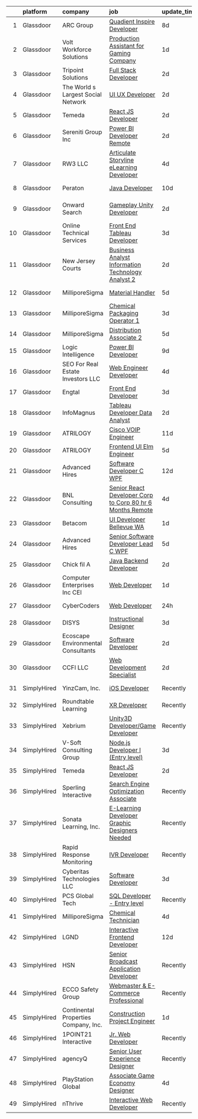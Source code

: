 

|    | platform    | company                              | job                                                                                                                                                                                                                                                                                                                                                                                                                                                                                                                                                                                                                                                                                                                                                                                                                                                                                                                                                                                                                                                                                                                                                                                                                                                                                                                                                                                                                                                                                | update_time   | location             |
|---:|:------------|:-------------------------------------|:-----------------------------------------------------------------------------------------------------------------------------------------------------------------------------------------------------------------------------------------------------------------------------------------------------------------------------------------------------------------------------------------------------------------------------------------------------------------------------------------------------------------------------------------------------------------------------------------------------------------------------------------------------------------------------------------------------------------------------------------------------------------------------------------------------------------------------------------------------------------------------------------------------------------------------------------------------------------------------------------------------------------------------------------------------------------------------------------------------------------------------------------------------------------------------------------------------------------------------------------------------------------------------------------------------------------------------------------------------------------------------------------------------------------------------------------------------------------------------------|:--------------|:---------------------|
|  1 | Glassdoor   | ARC Group                            | [Quadient Inspire Developer](https://www.glassdoor.com/partner/jobListing.htm?pos=101&ao=1110586&s=58&guid=000001819ec1f5e787ff713679bdbdcb&src=GD_JOB_AD&t=SR&vt=w&ea=1&cs=1_4837a1df&cb=1656225920916&jobListingId=1007947529384&cpc=A1F772DE77098288&jrtk=3-0-1g6fc3tggkhpm801-1g6fc3tgvjrru800-35269529fc353b85--6NYlbfkN0ChN_HedlClXgi0c_CyQxAioMZ1SKUPf8AHUX7f-tubXryS7asY38VjNOfPlhp7oMRtSm03hQ9ODfPvkeuev6mmg_Aj_vuI8BZvjXf1-YOivuKpxoAOUaZkEIGQmgqmAXQYykk17hwFGCRTuQjfHq9VdT7rBc6QsiKIkWQLgMh7_DwgmDh3nl84vvE0yLFgXBPeTRjJNVgsrS9KG7gaIoqDtn8vfC1my_9_N8lY7y_uYu6svgTU4aCe9nf5imyO5Phqe7oEnfGP617dW4mU8DbulnVV-zxOpdIqHQcRl2iwUN4RoJ7DVddZi8GjdUjQ1MLpRx3C5vkYMAkH3tgyWgJfX6s42Eh0wdzdji3lwc149NDPi6NGeLZ90YZdve2jA-Di8rUOvubroYxEqNtoIWBbf55QVtl03LatPVG-CJNEW8GXunaKiT_154YVR-i8MbdS8DiDKyz_2as3-B7FIRCYD7jSq38swAuvgy7cZc6ziWPsWWhR_5d-3UN4cVcLX_eIwwW7U3_GOw%3D%3D)                                                                                                                                                                                                                                                                                                                                                                                                                                                                                                                                                                                                  | 8d            | Remote               |
|  2 | Glassdoor   | Volt Workforce Solutions             | [Production Assistant for Gaming Company](https://www.glassdoor.com/partner/jobListing.htm?pos=123&ao=1110586&s=58&guid=000001819ec1f5e787ff713679bdbdcb&src=GD_JOB_AD&t=SR&vt=w&ea=1&cs=1_b4a1b888&cb=1656225920920&jobListingId=1007961437104&cpc=334ABAF5D42DC775&jrtk=3-0-1g6fc3tggkhpm801-1g6fc3tgvjrru800-9c49331a3e8a2b27--6NYlbfkN0Dw5YS5k2p9urruc14icYN1MKKvJIN3Kd2XbyQRMSdz9Vq1-T5-D1XBIMjkmYTwSmHqEQiu710zITXH4ShF0lQm4k6UoSx199y02JAALej7DM3MmiVanfz_UYfv1lRZJV3-ZOUINOvADh0jp0RWLRbO5fw-meLSBBRVjW6PzslV41PY8t4WN2AmuGYiGSyFRZRmEJy8oQKz13IsLw3bVLx4yW0GaQcHxjCY6YMMFt4ZXr9aXcSvIKbYv5MuETV0p6jHt3MLqj5JrSa4sAnHriJgqB1PeWBaRk8rgEsfVXb_0tFmAtnnpz0EgNx5Le8ykar8vcCeMDOCPBHGV0AlblyPeI6yRPXJ7VrUEVgJc5YXAO-ZoYiVpbSPAGQC5Av-mdRHQ1zSQl4zaxiNCPeAXRTFRhrKo4NlnAqCXYiuQQn8cHjAabf847Gklk9UJfQX-JfMk13UGWKdmA7VTCTZWJYkpBt5TWT56oxBMMItTM_JpaeDFy79bbpPmWyvfFmr0rVZd9Tvi1atwGrvRcF6FbvgiXomhyy52nOdf9COX_S5B5g431VYRab3b0Hi7agPv1c%3D)                                                                                                                                                                                                                                                                                                                                                                                                                                                                                                                                   | 1d            | Santa Monica, CA     |
|  3 | Glassdoor   | Tripoint Solutions                   | [Full Stack Developer](https://www.glassdoor.com/partner/jobListing.htm?pos=114&ao=1110586&s=58&guid=000001819ec1f5e787ff713679bdbdcb&src=GD_JOB_AD&t=SR&vt=w&ea=1&cs=1_c81bdf59&cb=1656225920918&jobListingId=1007959943235&cpc=155EB9D5185558AF&jrtk=3-0-1g6fc3tggkhpm801-1g6fc3tgvjrru800-bdb862936ed0f2f9--6NYlbfkN0A5ruOaBgM4JFPmi95QvnuPZDRD-cuMqiXSk5iFgiXMM5KlnLmWo71mmeaOoOgOIU4uIONfZ2bwFLp0P0llzhtpJg_DXnMb8ZoIUz0vdAkkfxfNLQCvvAIYsByPmx5xLVJPmE6IJu1FiSK7xOM_L5CEzeRVizQ5By9Ou-9DU4ApSBwROSjUEZklGV51vWSTJ_77mHg4znR8AZVJZgdTK6KrVfu7t8ovfbEnDChbKSHZP5HNYpNeEL-GWFu7CRwjmNCyxlzmQJQwgfELtW4d7srV5M9jwsU0TqxuCUS0GpBuRWTDHYPPFlkBDkbdvkSDrUrxRkiMB6niALLksLwcQDVodbwc-gt95mF5M3w9uWSpeld8zIIhABZQhYkfUYKlSXwbqcjS5zqMQ6-xphIGu_ZUgKTrb7lTH-LzsSuu-02xNE3VCTVSoz_XBRzkcY0OvtgbRuEkH8rvXz_VbTHn3wp9Z3C1p8vlhUP3n7xxRgCwD_tWliwUdWCC-79ynh_QJLALF5uUq1_SDA%3D%3D)                                                                                                                                                                                                                                                                                                                                                                                                                                                                                                                                                                                                        | 2d            | Rockville, MD        |
|  4 | Glassdoor   | The World s Largest Social Network   | [UI UX Developer](https://www.glassdoor.com/partner/jobListing.htm?pos=128&ao=1110586&s=58&guid=000001819ec1f5e787ff713679bdbdcb&src=GD_JOB_AD&t=SR&vt=w&cs=1_ec481cb0&cb=1656225920920&jobListingId=1007960787071&cpc=FA84DF7EA1EC2398&jrtk=3-0-1g6fc3tggkhpm801-1g6fc3tgvjrru800-5e6791735e55bea7--6NYlbfkN0DSgjPPcnEdvoK3uuxfISLALE6pB1FR7YSHOr_tSg5_QGIhoz_2VqUepdcKLBLI_zSv1E6KEaDrCrmGpuchWb05KZ5bQ3JdIQpOtOJgawt7uok76pdUcYfV6Wng9UVdg__jAb0TZABmZT3KbiGJFG81ubQeG9RZz_Xd25zwzEv-mfKZyvShqTvtePBniCU4PH_2XCZourfK1Ewwslc-nNRhEOZGMZd19pQxqLnzNZ1Cl7kgwn3jySKWiFWxQHURFTNuXUVhUFeMVAxEfHS5c18o4WXKWFIORioi9bxQvqDE8nqNccf3iYARCiSZncv_CFA0DUUBqji5DfYFR9kNWXaEp7ADjT5LKuK8NV3DyAIl_hMHeAnGkr8pByMuVSyDt4J0P4S6gZdbcVrZh5rl1boikg4BrOXAlEQHrXJ8NVOcc4JNx6qsVy-QxZvWd6-y42u61KrMlttKDsH7pZt80AmfkNfMMr7B0JwfqLJEasevvDrrLjIIbkrhZfj2My6gP1Q8em_t9G1cLHkjdaAcQPOpbxjV34pOg9yAXLN_lGk8K6y-k5V6AxC2qAKSqwOR3ccG1FFR5Imtqw%3D%3D)                                                                                                                                                                                                                                                                                                                                                                                                                                                                                                                                                  | 2d            | San Francisco, CA    |
|  5 | Glassdoor   | Temeda                               | [React JS Developer](https://www.glassdoor.com/partner/jobListing.htm?pos=102&ao=1110586&s=58&guid=000001819ec1f5e787ff713679bdbdcb&src=GD_JOB_AD&t=SR&vt=w&ea=1&cs=1_a792c23b&cb=1656225920916&jobListingId=1007959732625&cpc=1CBFC3E34E2A31FF&jrtk=3-0-1g6fc3tggkhpm801-1g6fc3tgvjrru800-daab9cf358e9a641--6NYlbfkN0Cdyrb_-SYpjIsC7ShR4LTJruqxAexHI1Km_0W0EzpI0flnEmGiV58GZ9xpe0b4n9KvnEwlxLNWrBw5USPH7_yK7Hr0sOLwuBdBAtci8AhMmMFoxKXs5iBNk0ouHvMGgggKeSloHVxXP2HTUaJrgjzIf6iQaufQAIIribjXMNbv4f6do14-85BNRRzFkWm0yeLWKQZca0Pz_W_beBvoGRJVewCp8Rugop7WxNAyYltBysTnBrdRNMhFSKbv496D2towthxKtFiYECF2p63Vck4DuRAwU_knYPOhYXjyPQBsR_YExexkuhbFWD7zYVOohlb_GoWoT11NffD8efQE722N_9pTosFP-6Ug9Q07eTXibYLU-mo0M6goYq4l6sySWzbqPRdeBLnJH3nhMLCBw4Lk6Ndvu0XCn9_lPGsg3Ep5ahpr-lDHT3Vy4ItgcR6I9NXSieeq05rtMfAJjDKeVfPZIW5oJu1UBRW9ixBoQlqd6OFfCu63yz2my6fCwFfmVAA%3D)                                                                                                                                                                                                                                                                                                                                                                                                                                                                                                                                                                                                                        | 2d            | Remote               |
|  6 | Glassdoor   | Sereniti Group  Inc                  | [Power BI Developer   Remote](https://www.glassdoor.com/partner/jobListing.htm?pos=120&ao=1110586&s=58&guid=000001819ec1f5e787ff713679bdbdcb&src=GD_JOB_AD&t=SR&vt=w&ea=1&cs=1_cb0a2072&cb=1656225920919&jobListingId=1007959211842&cpc=A65DF3A704A48F9B&jrtk=3-0-1g6fc3tggkhpm801-1g6fc3tgvjrru800-018b4c3a6fdc9f6a--6NYlbfkN0AsgyNYn6GlE6hwSs-1Th1Rqyat53Mgf_M-SsNqHfZOC49Z473BWrGt9eNBvflvIdAaCj6ZsuxObqZq8hYNmYAOc5RynV2ILFx-bkeU3dSFRBncTiDs31RKnhk2EKoB9XMOCH2Bl1uoj0mdPzrqdME0MYetBOxlX7KUN1eYkbjESouuQu2r6JhAJa-nmF8Z7WGr717KqadaveuTuq5Ve0qlqBsmS2j_68YhbF04vCctLh3eTNDNx-BjZxfemxFGeOXu2qwoY7fu_ZLJmVzQYm8I4-pdCuYn-esz4n8BirFd6pZ-L_YZV7ug_duwDAof8dlew0tpJCWGq_JFEqvGbKUMaK0_MRCez7AjBjJuK56rSEe-K8733jbGP--MbfEk1QXkg1dZP0bbnRY6HR2sVCn3GeuqwnO203GBfIRfaO44v9D95MOK3PESsmYnrzrbxlX16TFQn5gPsHshxhNmkB9-9y7SxgJfCGh5J3RtGmLJuGHoWM2AGKq26ldTAnPNLzMAYcuK0gmlQQ%3D%3D)                                                                                                                                                                                                                                                                                                                                                                                                                                                                                                                                                                                                 | 2d            | Remote               |
|  7 | Glassdoor   | RW3 LLC                              | [Articulate Storyline eLearning Developer](https://www.glassdoor.com/partner/jobListing.htm?pos=103&ao=1110586&s=58&guid=000001819ec1f5e787ff713679bdbdcb&src=GD_JOB_AD&t=SR&vt=w&ea=1&cs=1_3fe7faff&cb=1656225920916&jobListingId=1007954291521&cpc=47CFDC01B3F81FAC&jrtk=3-0-1g6fc3tggkhpm801-1g6fc3tgvjrru800-84a2c50a400d11b3--6NYlbfkN0AR_U2yQdlFrikWM0tt_WT6JNkY2txlKWUVJNCIPuHpeAONwh9gF7MwMITKb621Kgd8YSyPsUNrKP-r23UJ_C5s3ihJwX-WZ6XaQElLU8-peWOtLTOhPBV8B7l6PMI_MGM0HLGGKP25p8ttpP-x454b9AAUP5tx1IoG4XQT9xsDZZ7iCBdCARDbtoBRtK-LDA8Rl1tLSLS-eQXko3lH494ZAARcodLaNsgnm2Vw-k3pktZPgyPC8-Ene_4524PT88Dvwt2r9Rw8ymD5gjaMaYwKXZLAe47GuNbS75W2y4iTwqu-2lQyFl8DAaAjlV6SbewrvtJlXLr9iJ9hzaVUIWC1yJwUIqoDf0bny7xqlgzxBmp7jEOQkE0SouQUPD9b5XCxpL6-9KTvn9ZgPBs-cAaeQOASfCskFvkYrj3CmvYHh3zwKpdHFxv-DbptC_VHTISMYukZVpe5HpFHDDbi9qZriBm2EbDYwiglSzNJ9lqdIx4TYeXz0e2xhEe5POI-tLTKnrsDoAxVhQ%3D%3D)                                                                                                                                                                                                                                                                                                                                                                                                                                                                                                                                                                                    | 4d            | Remote               |
|  8 | Glassdoor   | Peraton                              | [Java Developer](https://www.glassdoor.com/partner/jobListing.htm?pos=112&ao=1110586&s=58&guid=000001819ec1f5e787ff713679bdbdcb&src=GD_JOB_AD&t=SR&vt=w&cs=1_c429c7cb&cb=1656225920917&jobListingId=1007942946173&cpc=D69957E0862862E0&jrtk=3-0-1g6fc3tggkhpm801-1g6fc3tgvjrru800-c10502b1a3beb32d--6NYlbfkN0Cx7R8OmodZU4Ze4hnUhR0Myw3_voyDLMHXumN7ynSuTrXceT3foN28fsokTCLC-ttKi6uBDRxcyypm77x9_e-wX9fVzC2uEzbYFw3inKRZgPyKTN97va3jGiZoDIwxhEvc7jMbexd1HZ3zDcSdBAX-ET53uty5voLD4uAnCNwYU5Re8kfX2v3iDBb3HelMt5gyyaEOw2-YXf6CiKM0DzrEdGpfGznARGYCVMUD0Ou0ZQVxDb6JYvsEXY8w6KonWfhFWJ3QpwnEWC7rQ9BSyRH_l8CD4leweWaj6-I7pP-7VMucg_yNuoehXHMYWx1Uk-vtkIXrOJymUCusdg7zyqayR5mOTyDJ8GGBBM-unOYCiQc5ZaMStq01nHnTGjGUHph2apKIkWzUTWslncm3N2TFmOYd_eqHOt5Mu7QX_Vtd_Yk2njR7GU3lKRGsy1HjGtn_FuvWz8URQO-BP2Z8IrqzljI-35spgwaDIz893OddMyU4VrhXtm1h9f2_DyxElznM7vfZsT2pLM2nO_uQHCVKe_10xUYcUmbruXcWll2fz8MU_gF4BitSZFXWloupHguJxJrvJqoUkDzjkNIdB3wLK1gCTZI7G3KZpvAKkgYLA6-TMtvEw_udMaFc737iiT4Hglmqk5rqFl6CWW2RXQpO7TrXOj9AEx9sVPP5rmkkb5u1uQN5Q9eYnY3FdZyRzf5ANKtpE2Sfzf8NQOLhxcxLklFjMe8yaS6M2Ql9obd5pteVFmGBFq5DM7nUiBk9RYhVBeRPXkELL2Ih7m4Uz0zkYtKWR-T0GQbEvCzDjoMigMHRtkU5YRB2S8TmdpE--SyoQ5PlVUI40GI21irYvBUQqrkfWBK56PZ6wEuk5QAvtuxZFm3o2gsAeFJU7VqyuAHGITdpulHKeIHzwuyFUvgXdDHC5tvpTjkdpn_CKkr3rn9aV1wZSUqwgT-VddwQXy4oCd3Sqj8wx3YoNVlRBppknlQRQzgb-p4t-6aMeswXsZLyaWK6aX0r_-EjcEIUOF37PEMln1J3nGtLfjzxEBe0NrtSFnzy497g4eOtCk2XELR5grlHq0bviTeJ6b6zJLJOF0ZuP081ByIW2yJsQajIE2wKERdOWw4%3D) | 10d           | Baltimore, MD        |
|  9 | Glassdoor   | Onward Search                        | [Gameplay Unity Developer](https://www.glassdoor.com/partner/jobListing.htm?pos=127&ao=1110586&s=58&guid=000001819ec1f5e787ff713679bdbdcb&src=GD_JOB_AD&t=SR&vt=w&ea=1&cs=1_d998c801&cb=1656225920920&jobListingId=1007959214763&cpc=0C139D4CAD5A6DB2&jrtk=3-0-1g6fc3tggkhpm801-1g6fc3tgvjrru800-cd9771dba90f38ea--6NYlbfkN0B7YoEZZ2QAGDyEGGmBPAUWSHc1Mt3sMCn9FehKcWA3w1Jyd5V8lWMcCNcrTVJ9hnXbPmuzjdPd9gPCwyGQjyVsIf2HbaVqoCsMbr6JxHpIuUYufHrVLDpc3BE3Nya1gvVwpCg_bCIfD6n9q24Ee_gOgBNoBCBCbS4CxrCgJ3fPqmuclIctb7h_akF2bOP6pYUEliR2UYws-V1lveUA3FDLungyG2TtrJl6SPGiOBt4U_TbzJG53M9Lluylk4iWo6ut6rJ_GF7H6SI2mcon4cEqSiDuQ1qUfUOFHm6FztpgKIqXd38RX8TZkDB8EOjkwffir_wIXtbQGbRHWd0o8VsIW0rsh_63NgLjvTyIgCKMzEahXhp9W6tQ4G9ixW6CVOcgH-HU4rHyJ-r1ETgcDJBt0bvifRIMOVTu0Dwbekaky342Gaytq7TzoIrH9Mqt60lCRDlM6d6cqdI4lwrPC03p7F0xCc4NWcSsDFGXSwjsRJs9PGsaMGZgyAgUvAfqTHbzHLHnzy3refJKMHJV358yJkO3oSev5pzCiyEhzghxKU_F6Des1TX-dqQIxmtBUT--1SL9IamK7u_dGvoS4DXknoSl7Rn_DHBXibQSMzIaqVI6VjkJCL0zjGrvAlyGm_vebHYoRjqX1wpOLITPrd9fNUFsPuIdqkLcFPdLzpy7XJCC8LIX-R_OpGHvJwatPcx5xalD3KfcIR_5maXfnmIs1N0D9rH5OLJYu3KRvWT2nzK3ipzUStRjBM1p5sWtP0sB9tcvqBJF36BlX2fBGhBRysP5RxpUOUq7oqMXb6X6KyYFbdovzDSYCQP-65S-1jol85yiG7MYgTNolRylYEQre75Kf5oLNtAvR5d6LA9lQOMbIEMOe3LFNiXa6WbzUxnPMOK3i_FGgUEHxBm4UOmFATzi7GqHXipJ-4FH0ppqN0r4YO4nd-0WCov_CJ-_P9uPaNzR-t6KZTEKYxNpvuLAhv-Hz9DX_EZy-UWX_xcHqjaTAIBviBnsC6lVoYvG-K50H_07cvS4zQ%3D%3D)                                                                    | 2d            | San Francisco, CA    |
| 10 | Glassdoor   | Online Technical Services            | [Front End Tableau Developer](https://www.glassdoor.com/partner/jobListing.htm?pos=130&ao=1110586&s=58&guid=000001819ec1f5e787ff713679bdbdcb&src=GD_JOB_AD&t=SR&vt=w&ea=1&cs=1_e16efff9&cb=1656225920920&jobListingId=1007957453305&cpc=6FC5BA77C9A4CD78&jrtk=3-0-1g6fc3tggkhpm801-1g6fc3tgvjrru800-1bafb488763ba78f--6NYlbfkN0CO3lo8tTSczNz5vS4BPhUQq5cXCmywFqjKhWVhQ5Cs0rpojEv2EMPlMF6RJyTPSWwlIzTCFRQ5b22Tj0U5RdYUupRFgmZvG26PIq42d-GCnE4pdddfPagnS4fXdqviGMNNQcHJ0-fS8g1wCVLULirs3_QZ5DhkVSiY6GRyxGg0GnNILLNRNtReWOa-FJkNmjS953j4fzmTeOn4PMDBnVMS5963ouKTRmNbq4z6bfnxeBQVZZKo3F998BP9DsbQLkCg3ObyVjWoBHAzsN5XqgmTp7gSn67EMIpDqPq8ShAeR_d0mNpwCz7yBnaDk3dO9qZDA-6-BQUffqXrlIST9RclumhkOU_Rx43YL_Zx__B4N4TODkXW25y5dK20T0tuN0613J_XadcGJCc5ZRCdDwJPeKhN5p0n8qKOHjAhe9-7qydME41LLhqgrXE9QV4bq2ANXUxx2S4w50PhgDp2W0rdCvN5CcXXdavth6wcrfIRiUPsL01oriJIzum7z0Gb4_62FHDGx1_n7g%3D%3D)                                                                                                                                                                                                                                                                                                                                                                                                                                                                                                                                                                                                 | 3d            | Union City, CA       |
| 11 | Glassdoor   | New Jersey Courts                    | [Business Analyst  Information Technology Analyst 2 ](https://www.glassdoor.com/partner/jobListing.htm?pos=108&ao=1110586&s=58&guid=000001819ec1f5e787ff713679bdbdcb&src=GD_JOB_AD&t=SR&vt=w&cs=1_42a12d89&cb=1656225920916&jobListingId=1007959793518&cpc=F793441F64F6F721&jrtk=3-0-1g6fc3tggkhpm801-1g6fc3tgvjrru800-690bef171847a0eb--6NYlbfkN0D8ldjI0ZNAlu-x4GIh1NiWk3ifGNVbirNsZj91rYBIubXcfF8W3EutS9npnsfA8qD1xJMnYXSSGjS1NdxjGMR4mIekIn4r_3pDyNsmTt43oacG5bDNrfX4ZQrFw5rS8436tG3L1fbRnr6gJC1ffNnmaMkJaD3lmoKR8iTjC9qJsP6EnBSAb5Lr17-BQgq5Pu40-95A6Ot1-oPWjyBzINj2BUvKPeJcv5KkZJwCUoWc9sqSKEtEiWsOItBTrdmIlQThrEXavA8Ne5PdLSQ_1HF0d2-6JslXfgQ1YS9-Mkq4PSbc8-k8fifcD49Ry2uvesmvam00m1_lxMtfy9v3CaPPxzIjAZXShAReMCAjeg2EE9NeiEQmevJX9Rrbx3qMyKCc9cDgQ6L3BDx324hEzFkhsRW_vqlxpIdFoNNGcjIjtXm0qzUx44qzAAG5nHYyR2nNrEdAPgw-TMCGt2zHcNv01BpMv1caWfo0LBs5DqRJTY6fneblMVWtOSee61iebSgmnkwbULJTYwy3WzQQ_n5RJmPezWTUaBIoMYa6nD9ydkE2MLsYhF4dgCRyEdItBPY6YADi4ZKlRei1MZPfS5EjWfadv03mFjI7JzddXOuMnwdq599vIFhb4_jS06K2GkDGR3fN_9BC1A%3D%3D)                                                                                                                                                                                                                                                                                                                                                                                                                                              | 2d            | Trenton, NJ          |
| 12 | Glassdoor   | MilliporeSigma                       | [Material Handler](https://www.glassdoor.com/partner/jobListing.htm?pos=107&ao=1110586&s=58&guid=000001819ec1f5e787ff713679bdbdcb&src=GD_JOB_AD&t=SR&vt=w&ea=1&cs=1_4afc5f8b&cb=1656225920916&jobListingId=1007951431833&cpc=AC285F3A3ECA6BB0&jrtk=3-0-1g6fc3tggkhpm801-1g6fc3tgvjrru800-0b647dda63d3da36--6NYlbfkN0Dp6RsySR5BdQGYHsy9mvovLnm9V2JDiGVnh77ti4VDqC2g20Z092VMcACywUrl9wNRs3J3M4nRkV7PwpJYNMSoB0ubqVYpMctSgnheZ3cwJo9kh-I9LPQpq-JVpAWotk_vwt_mnA6or7vrppfmxRAbI_TM3gixycNC3GibTz1h7q6LShcL02Oa0rYMpOu4gM7e9ui5c5D8iR6sz3-gA6QGyt-YKU8xKCWkVa93R4Y8zSGJ0kPaO1cZ0b_xDFnQesgKSdg2gO7ZJgwbzaJSJernJt4MdSzE6P9Ix46c6_Mo1XFg3d6Bqs2Iey62fGJ-EilMbwNH430tgEqnzZpbGkD1JZCsEwz2bpEK_csi3DimXvio_ADzNkuPAzMMX4rdzFapFCTbPIk65ad7wMmU1HSRGb8PGldZHgf62JMI60WqynJZcKg7BIibjG3PV0YV7DFz8ARnq-Q-7183aNl1NKh3-GhHbuLohm9hGhK5e-ShkhIzJCGphjFLet65gZ0zf5Y%3D)                                                                                                                                                                                                                                                                                                                                                                                                                                                                                                                                                                                                                          | 5d            | Milwaukee, WI        |
| 13 | Glassdoor   | MilliporeSigma                       | [Chemical Packaging Operator 1](https://www.glassdoor.com/partner/jobListing.htm?pos=118&ao=1110586&s=58&guid=000001819ec1f5e787ff713679bdbdcb&src=GD_JOB_AD&t=SR&vt=w&ea=1&cs=1_f6440f64&cb=1656225920919&jobListingId=1007957178938&cpc=3BA4CE39D5B5DEF5&jrtk=3-0-1g6fc3tggkhpm801-1g6fc3tgvjrru800-670a171bee3d72c9--6NYlbfkN0Dp6RsySR5BdQGYHsy9mvovLnm9V2JDiGVnh77ti4VDqIADyFFbSW1HSJ7EjGZ-4IkARxw-LR7rF2jrPRDiH03KN5qCM85Hz-4YyNAlohE6krquAYc4oIEI3WGZcfs0H2nDhg2ILmCn-rYqmLtJP1TP2tLL0BMEw7wklfWdhaSV49IXbJ4FqjkRs68Zl1c3dycy8mQkfaPHd6czNZU09cWWiLwnXfI3F1xVEP0abf0tPAdFCY6Tyzg0td83ancmefDz_L-3RDY_6lnNa_GhVVbp99wZnDnYsAnbCiOJ3KBrd47kBdxKLd1r0ilrG8hbsnQ5Q2pmeVwyoNY7vTQq1yNeroB6gVezhd0-tnUMAiuy_qW7IYgxsLs2q-L6n8eW-Bk-LrfOfGW2eNnehnlDdAkRcaiykKIzfnsa4YVmjOBJVxb9nBHf_Q-Rr6HbX8kRbODrIbxBgNLWpntqQmU49eLELrniujMYg0kd64KpaagAO6F5CabBblWc5y94xj2jpu2P3W1YrLzt4bhCqx6X65Qc)                                                                                                                                                                                                                                                                                                                                                                                                                                                                                                                                                                                           | 3d            | Milwaukee, WI        |
| 14 | Glassdoor   | MilliporeSigma                       | [Distribution Associate 2](https://www.glassdoor.com/partner/jobListing.htm?pos=117&ao=1110586&s=58&guid=000001819ec1f5e787ff713679bdbdcb&src=GD_JOB_AD&t=SR&vt=w&ea=1&cs=1_98403237&cb=1656225920919&jobListingId=1007951431286&cpc=AC285F3A3ECA6BB0&jrtk=3-0-1g6fc3tggkhpm801-1g6fc3tgvjrru800-44bf0fa424c91a6f--6NYlbfkN0Dp6RsySR5BdQGYHsy9mvovLnm9V2JDiGVnh77ti4VDqC2g20Z092VM3dUcIL0VKLeXC5JhjqS0OZ6xukUIHN2YDf2IDRhPTSmbNd2ds3Xfw2JiufnL8fkcaEbdaSjYq8E4yUtwWqR4Su_nX6eZfbcvp8_HOH9SG4DtzdXZRo-LMGL7aAn-FTm5gNZnktLjx_AsLYQcN4otLIH0ZFP6JX34eU6qV3MjqS8iKdyohqRAIuwPONKPZhOChDwI_VMMkXnbV9nU9yqdOk_r9_97EVaKJlYY3NB4nPkvJpy_nhido0-O5fQuWEPZ-57MDxKZ1nKo55V7m7Vbnao_NoYxA9mSE9aMlQwXQ6HAb5h-cqbi0Er2g-sQXjhzEnsptAxY2KvpDd-MXZOIynSnk55hXL99XRq-PwANd_HdnGAqybmb9iWO53wWYH2XUktXfZHuvHy0n5xtuS7QTU2fhQNGwq9L6XLEcaApbPXpJn-OkYUg4_qsR24rhhHdggpwa04l0gLBHflnGN9LHA%3D%3D)                                                                                                                                                                                                                                                                                                                                                                                                                                                                                                                                                                                                    | 5d            | Milwaukee, WI        |
| 15 | Glassdoor   | Logic Intelligence                   | [Power BI Developer](https://www.glassdoor.com/partner/jobListing.htm?pos=110&ao=1110586&s=58&guid=000001819ec1f5e787ff713679bdbdcb&src=GD_JOB_AD&t=SR&vt=w&ea=1&cs=1_2401a382&cb=1656225920917&jobListingId=1007945349134&cpc=C63BD00756FD6F58&jrtk=3-0-1g6fc3tggkhpm801-1g6fc3tgvjrru800-2031802c5b8fa2f5--6NYlbfkN0BBGG9LMNqL16EzDx9S3nKk4b6IwprgSJginr0DZD_oW7ho21L0tWfaQ-dyCP-RRgOeomemNUb0wmaayzi0xLeN_D4HubY5kswE3NagZbH5JI_Yx19E91oocRVESProjtDxVI-BrYPojclDz5gKiZah7ggblbMA4j9CeyogB35cx0KQqgW5yhd94P_R4dXbjl5D0w-13d2cW2TeJ5D7P5YLFLz5oKqkKbBfPRTRS-bMP091ilq1ZGI3xfEGXyLnxxXnCrRz3VG-sbgSb82XRseQ8I37WBZYeqsibYPf9ZBM4a2OPwBcR84kaGK9uoe0bafw-If0MlW6pVL8ss2UsFCEzWRFPDzqZ3SyULO-neIiNK6ansQFJABGAZxnjuXlUuTS-BBTSALeSk7uCHrfveyazNgxfIp_Mjtx7Vk4mAOJnUMee6JeMNnyCVyfrQrQg8gOl-09mhddui7zzrgyWbrC_S_I9TKktEfyNkSILfkohWrLoh9T4QFq)                                                                                                                                                                                                                                                                                                                                                                                                                                                                                                                                                                                                                                      | 9d            | Hillsboro, OR        |
| 16 | Glassdoor   | SEO For Real Estate Investors LLC    | [Web Engineer Developer](https://www.glassdoor.com/partner/jobListing.htm?pos=111&ao=1110586&s=58&guid=000001819ec1f5e787ff713679bdbdcb&src=GD_JOB_AD&t=SR&vt=w&ea=1&cs=1_1e9b3938&cb=1656225920918&jobListingId=1007954277644&cpc=FA84DF7EA1EC2398&jrtk=3-0-1g6fc3tggkhpm801-1g6fc3tgvjrru800-bd2de49b0affd3e6--6NYlbfkN0DJfnl776HxIft2MNDC1rkXQ3Z9Iau6Lmi_e5Adjz34l-U_GG9K-pzeo5vzy-H4UdLvZO03n6YEIYM_j4_PppWEz64mI_MM6u70QG_oTLCevZfDnvfsA0Km-yuaa4-i4AvderyC5MVZvdVMzRZtW6D31v-pO-0kkx1-UgT_qm9vAQ8oew2zgqpoMQt5bgzBQrZVW59hAvr7VY_Jajs9-9C3XaaH72Qhh6m2WPwlFq7ecLlJRQ10EpEEX0zzO2LB-4KfOJtMByhWOVXKeCw_MRV4bmi_rlJbREp1NJg8HkX7F5DUKLJvYw9iL3P7DCwdAJfUYxxn_NXHmvYlnvbThtDior-H9VJm3L2BG_e_uQa2eppzpTdDcwv16QsUAhgSeG_dXh8UJI9QGN0JLAqtKtFotknCnLa3i0EW-f7AAyjCOul99hZmzbk55B0uc2Kk5PbQQJZ0ItzduWfd80FybCvLyblXosxujtgS20mw05NMLaxjWFxd1bl5fdPC3DbxJdg%3D)                                                                                                                                                                                                                                                                                                                                                                                                                                                                                                                                                                                                                    | 4d            | Remote               |
| 17 | Glassdoor   | Engtal                               | [Front End Developer](https://www.glassdoor.com/partner/jobListing.htm?pos=116&ao=1110586&s=58&guid=000001819ec1f5e787ff713679bdbdcb&src=GD_JOB_AD&t=SR&vt=w&ea=1&cs=1_a05a3932&cb=1656225920919&jobListingId=1007957730604&cpc=AC285F3A3ECA6BB0&jrtk=3-0-1g6fc3tggkhpm801-1g6fc3tgvjrru800-6243bffbc6e70b2d--6NYlbfkN0B7Z8t6fEMDh_BTkcJVPNJicKvZQEBTy5HSwyHa20ewqmyfWNXjNsfvmtdqiCQm-ExQlstk-dmpRb-cqc0gHDAMv0pDpdFVvKt7HHLqYjQwYeNwNtPs50PEwjeUlVKi1xNBXNSS53MdlS1e6lIVcS-Lk2XClRjQOfrSdDByvY6xgEYZe7AiXZM5bre7uP-UYE-BKKCzk8xNbI_i4vKPfuWoksYQ-APv77AgE7IQnWgAqypGA2TNUFT9k6rPg7mgtUgY1aqa_1XCdZuwASTWZni7i4IAxNNCAt6rbhmz_bfofczWu6DgvxoT3jQ938KWmOD9ADUV-jcc3go1qLpdqscEQywRWOeInSs1FS2xic7kEvRbjbluiAAy66mdXpeF6fPj-sID4RDhCUDMymHW4-FZZ8uE4jlR3DxoyH0NRT5pfJRshrv8Qkj8ZehD5C93FYWMPQu_LPmzGBlgbbFwleR4_OUMCFpzJhH0V6AtayWm--tsmifJa-PSjF2tRFaFyok%3D)                                                                                                                                                                                                                                                                                                                                                                                                                                                                                                                                                                                                                       | 3d            | Boston, MA           |
| 18 | Glassdoor   | InfoMagnus                           | [Tableau Developer Data Analyst](https://www.glassdoor.com/partner/jobListing.htm?pos=115&ao=1110586&s=58&guid=000001819ec1f5e787ff713679bdbdcb&src=GD_JOB_AD&t=SR&vt=w&ea=1&cs=1_b99623c3&cb=1656225920918&jobListingId=1007960181964&cpc=3DB599BF2F4828F0&jrtk=3-0-1g6fc3tggkhpm801-1g6fc3tgvjrru800-a20833ba3acbf66c--6NYlbfkN0DOtLkt6sFD2iar2917q9RHLMMolPwjSIFTlTvKgK2ex7ny2DdwONDqAp1NjiYg2OrvTyFUTzh0CULv-EX4cNjO9bqIK8g3vxgs9Whs4CGpAItgjqjVb02OThpHozFdNI4Vn_npiRMt54HNSfK9yAePyn49ObeEbbS2MraLNOKe9GP2GpDBXwoGQLmQp6-cyyzAAwskTW48Il_Iw8oAYU6f7uAD8E2EXIVgSure0uj3V33rtI74mRdYCwuipuAz4nudu36Ec79aAUZGr7NLGhDx9y_O6s39l_pLRz1N1MCo_Y0_0tiIM3iuyVgo5NNPea_0ZtFv1Z7NhuT1OeitqaKKVlM2Xel3j4-CLmnb6sgtqz_WGyPuJyy5SnXj_utiIYqxVPWJHGro6OCqKGw15Og2v-uDaXjT8sACquwaUMnD_q-9pqmQr_ta90mOUl4udWR7bzBiokGKzlWOIzkKxJdhL36_fdxlNTDAXaRBE0jCj4ADDSKPrkmZtvAPLr1cWcqWaYyV7_ypcQ%3D%3D)                                                                                                                                                                                                                                                                                                                                                                                                                                                                                                                                                                                              | 2d            | Remote               |
| 19 | Glassdoor   | ATRILOGY                             | [Cisco VOIP Engineer](https://www.glassdoor.com/partner/jobListing.htm?pos=126&ao=1110586&s=58&guid=000001819ec1f5e787ff713679bdbdcb&src=GD_JOB_AD&t=SR&vt=w&ea=1&cs=1_df044c63&cb=1656225920920&jobListingId=1007939675509&cpc=1FDE87803EF93CD3&jrtk=3-0-1g6fc3tggkhpm801-1g6fc3tgvjrru800-c899e0bbdf94333a--6NYlbfkN0Coaqwr41TC2LgejnR7Utnytr6GYvK_E0y3WIq7ZdLRae9o-QpJIESlqP3qGLJFeU7femirNppW6-zZ6WlU83iywJKrbODgvCwbT100Y17-kyKYAVti94KLYyMJ2sZLya4twmbXOaDK5W7z0X46tty-AgiOxW1tUBpl4RHQmUSC7OZrNXrPRAxsBioV99e0-l9wfpT0zWHmWS1vnc0uGkKibVwdYbm-hHOjvEOhkYwNW3XB0bj3S0V8PGuQ4wURdiDfuXPcnRdXoZ03VIYEhh2J8r5PXo8E2JHNSUHinU2_S_o8HYqXxHcygTHWwi8rSoiQFVCVdKZ05FgCxiJu1ycmysomvsQtANTFFLGM8TGzxE4hPUdDzECOYJl4YHaygzG1BMpVxqD79_vy45KlclVZ6_e-iCadRAXHVZllyGjIbWsmxa4_CqZfoMGZ1IeFNy3R_ke4Cf55L8j1c2p-t8yZ9PHF3CysTd5h9KyZ-gzLp-6yUSsOEw90PMQvE-Nzp7g-TKDRQsIr3g%3D%3D)                                                                                                                                                                                                                                                                                                                                                                                                                                                                                                                                                                                                         | 11d           | Ontario, CA          |
| 20 | Glassdoor   | ATRILOGY                             | [Frontend   UI Elm Engineer](https://www.glassdoor.com/partner/jobListing.htm?pos=125&ao=1110586&s=58&guid=000001819ec1f5e787ff713679bdbdcb&src=GD_JOB_AD&t=SR&vt=w&ea=1&cs=1_1a2b40a3&cb=1656225920920&jobListingId=1007951974151&cpc=3DB599BF2F4828F0&jrtk=3-0-1g6fc3tggkhpm801-1g6fc3tgvjrru800-68a92fa90fcbb848--6NYlbfkN0Coaqwr41TC2LgejnR7Utnytr6GYvK_E0y3WIq7ZdLRae9o-QpJIESlqP3qGLJFeU5dqe6N4gMCbDR-n3pXvhT98Mgxod8UQAAqLWEQreMdixZW2B1RD6nfE-sLKercspbsywCsncoq0A22johr5wHrPfrvYirmkD7Z-IhZUBpg9n0XvkQQuqYKp6cIBLnCcSyds7znaMqvP5ZoqpDitxvE6DrWAHLlihvLz21_YeCtmDB2kvEYlWsYcI5sbVAYFgZDSTdflwQ6g_woprA0ChitHBW4GeKzc9G5C8sIxuoZuE_kTEb6NjrZVhwHXWUXvCn03ABR33Ohx9QFZAF7t6TENb6-GS047ppxvBxDyBJ9VvNg4mo2bWzFhMuSg9VZwXh8EhC1-NVZXDd_9fdlEwBki0r75eQLWSSW2kxtj0Z8Xn-8z9MihCPb-WjJB-7LibTmxc-8xblYsL0x8woHJ37fJPx28LLUz255awk9u_ud7F9piffFxkSsz2T2XRs-bImMsvkt8RUGqw%3D%3D)                                                                                                                                                                                                                                                                                                                                                                                                                                                                                                                                                                                                  | 5d            | Remote               |
| 21 | Glassdoor   | Advanced Hires                       | [Software Developer  C  WPF ](https://www.glassdoor.com/partner/jobListing.htm?pos=109&ao=1110586&s=58&guid=000001819ec1f5e787ff713679bdbdcb&src=GD_JOB_AD&t=SR&vt=w&ea=1&cs=1_cc775ec2&cb=1656225920917&jobListingId=1007936006113&cpc=03F67E1B243A1AE3&jrtk=3-0-1g6fc3tggkhpm801-1g6fc3tgvjrru800-47c892dcd3977d88--6NYlbfkN0CuPofylY8s1Vlfyi5lv-RomZE-zEhgWrdUVG3nVbZ08pGe7bA7srhsadKURrfS__IAGgZS-XsjpaFIJemDEMokhIDQP2fWnc1bT_3i8MxbQ67ReerD69Yu7cmGO6EPHW7NGUf94MJ7meQVx6S-DMChP1kumiM7pdxTFw-MoXqUT-n147GaKZUPxD17_H6cwppyaH17ELmaryB872dYeFFXLoRj9WNL_mucv1WvwDyCckHiRcxOw6r5oPMYPRRgZ996SplEqYcXNIDaRuxQM19SaaZB_YETRoRDNSlvtdqBY9iDUsbihGbuclkjYnsQ5isGA4OyoigLRZOztE8bcWdMutdRhPmSdfl6QuTQ1pGBeYMkwCIxeJXNJjwMk2a0fPj-1iHuiOICI-VeEHQU_rHBD4JM6nQOLFjvjpk81hAv75aPYJhjNkbRwlp90Pew2Y9fQWH_R24XZi9sACm5BNO1hy_ptiH7hwPeg1wtb8itfjo09qG286O1AIsO_EiFMEwgG_3_yWzWgldiqn2iCsHl)                                                                                                                                                                                                                                                                                                                                                                                                                                                                                                                                                                                             | 12d           | Great Neck, NY       |
| 22 | Glassdoor   | BNL Consulting                       | [Senior React Developer  Corp to Corp   80 hr  6 Months  Remote ](https://www.glassdoor.com/partner/jobListing.htm?pos=106&ao=1110586&s=58&guid=000001819ec1f5e787ff713679bdbdcb&src=GD_JOB_AD&t=SR&vt=w&ea=1&cs=1_5b1a6a1c&cb=1656225920916&jobListingId=1007954054642&cpc=5E31031E1AFF45A7&jrtk=3-0-1g6fc3tggkhpm801-1g6fc3tgvjrru800-a054322f71e31c42--6NYlbfkN0C_eQCgnQ3dunn2kgXxy7uUxBB8Rm9uGSd45wqHXb30Yg8zVueN0yWmrQBlk4zVGIJwnK3RkD3ssWPf14Umf3ebhspzYafd6b_oxXdYEc-l_eJ_QQyD2mHbcs-AJKoD84094C2XyNdZdELZCGYFqE2O-dbytIL4l-jIRehdJ-y4VKi4UJG5NqA2nK-KoEO5VbrmabpbVHAHkvOpoLL3hP1vtI7_M7ohtencx7zFFnR1bFn3W4KxRGCv3YRo6gsDbcJBfy62d2ioKialfN-nIp2WC7xvnu5ara42xl-yADd6miV1QX9mHwXqx46haXiwHzEO0TMdbowf9oO6MN69fVUs_jEW0-a_2Nh4I2rTGdl7gI19DqZIc1FEVybHtzciewfR4bzpaUa1z8o7YlxsJNU8-J_xPSOKVBqiK2PJfvXLuZhr8zUD6Lyr_BcM0P1szISXrtdnXIeuAdXT9ngkaR3oKq8qrHfY9jJ-frIC1JlcBFuyK_hPRXAtOUM8UA6WlKAWgBRDDF7ZBgEhj9dFTC4BNRivmQOgeh8%3D)                                                                                                                                                                                                                                                                                                                                                                                                                                                                                                                                           | 4d            | Remote               |
| 23 | Glassdoor   | Betacom                              | [UI Developer   Bellevue  WA](https://www.glassdoor.com/partner/jobListing.htm?pos=113&ao=1110586&s=58&guid=000001819ec1f5e787ff713679bdbdcb&src=GD_JOB_AD&t=SR&vt=w&ea=1&cs=1_b9a3fa3f&cb=1656225920918&jobListingId=1007961852439&cpc=FA84DF7EA1EC2398&jrtk=3-0-1g6fc3tggkhpm801-1g6fc3tgvjrru800-f2349b333d523b36--6NYlbfkN0B0Izwt6VbkFFXJJZbiXL6l_AuCgGrFjwKlssrm0oBBAkS6hwzQuY1Oi91sJWQdKXxQJ0BIAnRuc7lwyQezWZPHefDAMoKnrbjx3OQGpQpm03Rspyo5foNSxAc2qamzUKQZZGfktlYL8soIVEW_cZ57-XKozqxGpO4UcR7fMl7ZfIb0RZIPUzpB5bkd5cqar6AjaASJWqQAXeQ4A5tBhiaabeaVcMEreY350bbM2VBK0sH6i-9oPdIRxXd64rfKbXm9fFoTP94kgEHcBVsyPVZfylFyYziqPiN_XkzJnPouK7IMHEB4lWygQ3xk7W8RffMp8A5UHmBQrbj_tuFyeR2SJ0WCXSiudfz_U30wm80v37elN36PTP4OHK_Uo2MneICgas13jktK5Idwz4XK4KyeryNawFnLBdfbMOez8kkt54gjJ1W_JQG9ssqQniQ0L3ImI1QeM8bg5QVgpp5F3FA24pqIVVaGMhn6qi6rdX8Wyxc8k-7fJ8nN0seepBX1T01NBPpzc2O_FRZuZbAVZnJbOg9Qdmr-pTOr9pk0ekuvb1WmwfpQWsVEm3_-13PWV3LhXcyisx2CSU60Wn5aGviTVk0FOD86G-9QCXmQg9S0XGH2gMMYAzX3w4fQcDTlkQ7g1IdtS3-JKMbl1FgWDJ6Qk6RmqmvFIErAF28u6GAg2YBkWnIOATxq_ncwSvafOQofH1uqN-yIDZFOTbfwPuj9zb1oII221cFgEuCb4LQrRLu6VGoC19Nb0_UWaQmvn7o%3D)                                                                                                                                                                                                                                                                                                                                               | 1d            | Bellevue, WA         |
| 24 | Glassdoor   | Advanced Hires                       | [Senior Software Developer Lead  C  WPF ](https://www.glassdoor.com/partner/jobListing.htm?pos=121&ao=1110586&s=58&guid=000001819ec1f5e787ff713679bdbdcb&src=GD_JOB_AD&t=SR&vt=w&ea=1&cs=1_852c63c0&cb=1656225920919&jobListingId=1007952007900&cpc=973E6D846143997F&jrtk=3-0-1g6fc3tggkhpm801-1g6fc3tgvjrru800-1efcec72db5e5ec8--6NYlbfkN0CuPofylY8s1Vlfyi5lv-RomZE-zEhgWrdUVG3nVbZ08pGe7bA7srhsadKURrfS__LD31sF4eKx8XvVduwtttLdqPYSlkoMS6Oc5V2-4wb4f915UjFkNMInQZORUGmpRUiKwPnrVkp4z1VabShIe0Nj8n8NwGFaKJvXOKd6JN6idjms_kQOkyC2FCPp9uWorvp8jl7AP_2rKjtTRHb9sE28EGpsXz5gMXrsgfS5UFi46955afdXxDw6NMX9kvbXUmHEibVSm2btTsJK1RZvFy-mW08lUkKl_BqiZYnwFZcIZcqBAqRycJB_qXeFMl_YZvx76f1Pgx0ztmuakfSCOXtU4s_VU5kMZqBWmMg9nYWA_PqeL7t5LKVy_F4UMJe26kWpqkiXshP2OmekgvyRTqNtar4hgE8lEMTUWqoBI_3QourEq5PdVErTHLfCMcTr_KQGFsViWg8a13mGT2HTR7QQ-30QNoKNyXjOw2gVrf6DYypNjceESXV6eSoVqczwSId5CUROZQGxlaQMGoqvfWR1)                                                                                                                                                                                                                                                                                                                                                                                                                                                                                                                                                                                 | 5d            | Great Neck, NY       |
| 25 | Glassdoor   | Chick fil A                          | [Java Backend Developer](https://www.glassdoor.com/partner/jobListing.htm?pos=122&ao=1110586&s=58&guid=000001819ec1f5e787ff713679bdbdcb&src=GD_JOB_AD&t=SR&vt=w&ea=1&cs=1_aab59708&cb=1656225920919&jobListingId=1007959023669&cpc=9DC6E4D8324653EE&jrtk=3-0-1g6fc3tggkhpm801-1g6fc3tgvjrru800-7d1a6197e8793439--6NYlbfkN0CLpLgatXEaLX9ctJ9QGDdE7OGY56NfMQgOBhuXkeYfwFr8tvlv_S3dd8dqmB8z4GoS0Rx8jPiXKrhzpx9ewB9L04lUjpXpt3oO9vmEgY-OqzRTMoX5BxUgzacNgT7hcpfk-qtAkHGSZgYXJtRu6LdX0aLTvIUmb4cOCPKC9ajA-Y0CLJKAjL1k-FSJwZ8MI2DA2HQK03easf3Iby5xI0CDi7AvfmvtpdD3q4rrpwQXv4Ed9lwr85UIdeHhEa27zToScmzuqsKCUioXBbDj4v6jyB3FviCJhbCSUbXgijTyqy2n8Bkr1BMYfCwDYvw1vVS1Sv289PXdekJ5HlXL5ZxLJs5o0vUAH6JYhOzmzgxWWhmxRV9fSfCBG_14lHQidJMTlwK8O8FSVzg5NHzuR-8DJo8m5G9LIq9f7EgdWBJG5N_hsduoUKVgOEFWb_RmgYP_hIaCxx_mreUHppvyjr1EmnG4EBi_CSRUgdUyGkKDt7e5mxt6dfLjY5P6VigMN4laSnFhNtYmdA%3D%3D)                                                                                                                                                                                                                                                                                                                                                                                                                                                                                                                                                                                                      | 2d            | Remote               |
| 26 | Glassdoor   | Computer Enterprises  Inc   CEI      | [Web Developer](https://www.glassdoor.com/partner/jobListing.htm?pos=124&ao=1110586&s=58&guid=000001819ec1f5e787ff713679bdbdcb&src=GD_JOB_AD&t=SR&vt=w&ea=1&cs=1_507c280a&cb=1656225920920&jobListingId=1007962370378&cpc=D2F1DE17EE1F43B9&jrtk=3-0-1g6fc3tggkhpm801-1g6fc3tgvjrru800-3430da3949e18293--6NYlbfkN0AVVnl_N3xmP3MApcGA3sr6MLnz8P423WWILI1WvbjE8Ry71v-lom9NKs8rBQiPPSfYk4k4fog1U-qH6_ZkLnbWivDHASz0b-n0NqBlUYkI2Yl5ysLLkjsZrwVahdrMKGOfhhQQe0SMU5qMR5jqudbGJYkfYomDPzZzoKVPjqeoxqxER8Uu_pLzCSylA6TZ2_mBIu5k2ozicNlcmtp0KE89yhNuzSP9lghq9Hg3hKB_0Fri7t-yjE2DUkU9zO6tB1PzhdGkksJqO6bF9NaS3VtYLaYLzA9BSbgDG_VIKQ1bswLPQtyouEtC2QxktDQIY02tYTirGvrQmk_YiJZVMAhZ_eGr5JJ8aItufRZvc1mLn9DYztRS8qwVwn4OfomlcKZ967gUMKzHXIEQ7FOk8nfbHqHoH8-Mx27Nwk3MXhN5Y9JcopeKhRlJl736TOSzP6nNSE5J4pXBw23YHuiylhfUI8d70C6dngyNATu5mQAcVPdLgs1cBRRWS9aDwyMT2EA%3D)                                                                                                                                                                                                                                                                                                                                                                                                                                                                                                                                                                                                                             | 1d            | Austin, TX           |
| 27 | Glassdoor   | CyberCoders                          | [Web Developer](https://www.glassdoor.com/partner/jobListing.htm?pos=129&ao=1110586&s=58&guid=000001819ec1f5e787ff713679bdbdcb&src=GD_JOB_AD&t=SR&vt=w&ea=1&cs=1_715b3cbc&cb=1656225920920&jobListingId=1007963160455&cpc=6FC5BA77C9A4CD78&jrtk=3-0-1g6fc3tggkhpm801-1g6fc3tgvjrru800-39827aa05472b44b--6NYlbfkN0CpFJQzrgRR8WqXWK1qKKEqALWJw739KlKqr2H-MSI4eoBlI4EFrmor2FYZMP3muM1_mkYUeYjcFJb3mF471RlH8nxWq0O8dPRj7EhRwMidKgUmnsn7OogKbtl3kSqRofv0eDdVsuBNHOeUY436MBm1U0pCzVth8lVdPFOTbanJybOW-EhepZrmqDCmKktDzZMoJAlexK1KIadxadTVNiFGV0BvMZ0relSlnWNU1dtE2dB603HDu7gJONRRTmlRUL_oS-S6TLkqR4FH4SKSRKTBkRXnQ6Kor2cR7FeZ5l3XYXve2dpSM-MmUHa3nboxe7u_0fUIPh7ZssBMx8HccZ_o-3BGncb84Zw5fO_4E2jxC0TTq4KtbuSWX7zVFCpO--Ol28Rh-FlW3SShK-GguKXrUJllQyVXE38idRy3H--n8tyoqJ7h--9HChHBYP2GcYVrhyXTwT5Jc8V7u5ZjY7BJnK3_wTBkmKgHLjDCXwXSKjCakgJX5ww9ynEipnWLk7m5WXDtCn6o1c0hoNLbWjZh-75oy_I-gjhRqE4rMTQYARJ_1mneJQuiu9cqPmQxlu95mFkzj3VqdBSBrVbbTEpmFzfE1Za0GBn6RosKNHGRU9PNiFRjRpgFvC0q9u8PgzbKs17OyfCDw2497VDmp-4XjT4VkgO_j7ZaD0A8_UHggFv81xSO5Q0yOxa_Qod_1T1bO9umfkA9qk0B03z_0RNmt8aBFr-spriYMlrRgyzPM7Mm3PoyBqQ0yX6w7p3VuWF5Rqz_95mCC1-PJ0limWEO-Da68sJzo4n70gcX6Fv38mLalgkwvtWZlyiocn7GxCTjA170tBjJFL_X2LhAb5ksbBlMmdN12ElpJhgbuMK4veu8VvvKHhFRe2lcQBuGfQJgnUszhC3REys6szkJJJbiYNQWDtflR1a84GVVGxAOmF5yYzKctimzluF2dLGPEuF2pcqudL8QAfRkptR8QbqQ-RT8H7jpbeWbSLRCaG2EToQpHXhJ77W3heH-74WBO5mepXIf-H_vY3j6saMFX-pJ)                                                                           | 24h           | Grand Rapids, MI     |
| 28 | Glassdoor   | DISYS                                | [Instructional Designer](https://www.glassdoor.com/partner/jobListing.htm?pos=119&ao=1110586&s=58&guid=000001819ec1f5e787ff713679bdbdcb&src=GD_JOB_AD&t=SR&vt=w&ea=1&cs=1_3829b352&cb=1656225920919&jobListingId=1007957047348&cpc=8795CF9063CD573D&jrtk=3-0-1g6fc3tggkhpm801-1g6fc3tgvjrru800-1996f8b47bfec3bf--6NYlbfkN0BTYkY06FZEdAAtNWO-eDAfNklmfZymsMF6eFRONl7rAMN5x_2sHrqXfWPo9rHDxSPb7KwwQ_g75RGxSEbERoaLkv2YKvOEtQoSvXsnpcuX3JxvPEJdijn8JqbYBK76f-D7V15yOW9F3gF0ZHrjBfK76l17ymiJF3ojR1O-l8L8B4GnglBABCWKfjPYTR8TZJIBzkLksZ2neLiZBJ8fWe0vHuqZWU12JJpqJj8VM-bcHhYnaDboQfeVkG4Keq2VRm5wVzZMvGTAdCZ9WuwEIGp7sXZZR2Hp-CeziBnBIZMs1cuMZKevl_VOEDHCkua9JTZd7H1Ury0RJB-mMO-GeQVIZ7oMvD66d2G6Lju6VjRMHlVTfXyVoaRoX78Mly0DutotFHXPOe2DNceCTvQtwPT6RjgJRqucIDtAFw6yK0zcpo1xXlsJKZvvdi-if8FZXX2Sjc39n3VsbjeFLecdx8Ml9pw31cT0_HWNCOz89nwhxe1_nKkyYX7bxUqiwaAxMZavfhdexwyHKg%3D%3D)                                                                                                                                                                                                                                                                                                                                                                                                                                                                                                                                                                                                      | 3d            | Remote               |
| 29 | Glassdoor   | Ecoscape Environmental Consultants   | [Software Developer](https://www.glassdoor.com/partner/jobListing.htm?pos=105&ao=1110586&s=58&guid=000001819ec1f5e787ff713679bdbdcb&src=GD_JOB_AD&t=SR&vt=w&ea=1&cs=1_9e135c74&cb=1656225920916&jobListingId=1007959225318&cpc=FD1C1DA32C38CFA7&jrtk=3-0-1g6fc3tggkhpm801-1g6fc3tgvjrru800-c4d9f9d4d7a520f5--6NYlbfkN0DdLn5tXN_RiyJSiFodarGZFJKa8s6F6AK0THPBWp05McNH5sQAMcv2hhrIFmU07ekuUBI5LRCUQLX5stUohAukj7NxesaAzkXZ5dUFBbP6H6vnzh547h1P-ilPXogKdx_5V9RUQtoTtR032WeuMTQhlWqfkkjIJI4YEZC8s1sADbJc3sbwRCIqzXWEnv4ugIuTLhG9W5Wn12kgTkX8dbiijxBPxeZc738MDvSVjSYsazuSNk8b3-3HPel4CBcr7bfLi8M8PZfCk6H9PfFU8goyfrh0JeqCIbruqyWS3ogHurUgH3d-kWcQldWhReI3JdrNV2T61fZzikocgrsRwBHNAb9VCVu6yKwMqhKSM72pC4F6vO9534PXX1E260QPcYE3Zi-r42HNKeJ1lKVN4qLguItb1Li9KXgGbdSrGx8zg29yRDP1s7Jfzpj7HNCRpJvs9EIWPvGkUJTJtUDwIGcsUNwqoOyVOBD-jNeQrcg6YX3TedUlf4Tk5wS9AP6yOo8%3D)                                                                                                                                                                                                                                                                                                                                                                                                                                                                                                                                                                                                                        | 2d            | Remote               |
| 30 | Glassdoor   | CCFI  LLC                            | [Web Development Specialist](https://www.glassdoor.com/partner/jobListing.htm?pos=104&ao=1110586&s=58&guid=000001819ec1f5e787ff713679bdbdcb&src=GD_JOB_AD&t=SR&vt=w&ea=1&cs=1_a4f1d579&cb=1656225920916&jobListingId=1007959906337&cpc=A0637F14311B9419&jrtk=3-0-1g6fc3tggkhpm801-1g6fc3tgvjrru800-564715d969eed333--6NYlbfkN0B3byP8ALN1utLG_GEtRoO3lc8UURLltnMKB1ouwlE60vaMuYBNsjSP3SnxzwTae5nLzlqUGZ5BQyBjaiKkDvggtm3M6rWjnzc3cSOxfrLJBxhvlYTM8AZtIDMDRzIsXKSk0kEKN_ZCYADJ4gdjjklg_rVHoZ0dMlhK3kLlHeVxBJvR4KnGzOMPRfZsmTITm2uLQ1o2uRvRrYFp6SwklT6dRdtaHfDe84skQ5q8tzQrHcb0-WeZtjkv7gzTv17PFyblH3TIKgVfEfw15XatAVZsavPh1erpBLuww9Gqviy0p-z0gGuNs-RZdb5GLrXl3g3XAjCXzTXoGTXP5u4xyUIFLiwMxky6wrMVBvltFcZPUxkk8wZ6VEuS8IGiBV0XRFMAIRF5M1OqKIP-qj8IZX_IWXPonpOkIyuX63q4YAOAk7J5Boo_7Ve5Ot2NVtO-6aBuxbM2DSYMNL7FujwPTZD9PtnoBJXCIzisNgkNLQOdak6VZZ0xWkHkGeu6XF2NBEkOANfBBe-07w%3D%3D)                                                                                                                                                                                                                                                                                                                                                                                                                                                                                                                                                                                                  | 2d            | Remote               |
| 31 | SimplyHired | YinzCam, Inc.                        | [iOS Developer](https://www.simplyhired.com/job/O7s3dealHuxhU0MGhoaMnfOJziqVEUTHKEJtlDWUSPF8S_dqWf-8-Q?q=interactive+developer)                                                                                                                                                                                                                                                                                                                                                                                                                                                                                                                                                                                                                                                                                                                                                                                                                                                                                                                                                                                                                                                                                                                                                                                                                                                                                                                                                    | Recently      | Pittsburgh, PA       |
| 32 | SimplyHired | Roundtable Learning                  | [XR Developer](https://www.simplyhired.com/job/wOQuZ9koRYUSm1hEeqD5cBAg2gv6ZaNx9lP6DooZsrvy6adzC62lYg?q=interactive+developer)                                                                                                                                                                                                                                                                                                                                                                                                                                                                                                                                                                                                                                                                                                                                                                                                                                                                                                                                                                                                                                                                                                                                                                                                                                                                                                                                                     | Recently      | Chagrin Falls, OH    |
| 33 | SimplyHired | Xebrium                              | [Unity3D Developer/Game Developer](https://www.simplyhired.com/job/YuUbm78xBqflz-omGH2qI3qNYNDhQatwxs8NlQ5gujkRGKlVBxr80Q?q=interactive+developer)                                                                                                                                                                                                                                                                                                                                                                                                                                                                                                                                                                                                                                                                                                                                                                                                                                                                                                                                                                                                                                                                                                                                                                                                                                                                                                                                 | Recently      | San Jose, CA         |
| 34 | SimplyHired | V-Soft Consulting Group              | [Node.js Developer I (Entry level)](https://www.simplyhired.com/job/PK4vPxcC2sYYbgFgpN6Mln1CWQ8NOEGkqoiHCeHAeZQvzJ5lrCx9tg?q=interactive+developer)                                                                                                                                                                                                                                                                                                                                                                                                                                                                                                                                                                                                                                                                                                                                                                                                                                                                                                                                                                                                                                                                                                                                                                                                                                                                                                                                | 3d            | Remote               |
| 35 | SimplyHired | Temeda                               | [React JS Developer](https://www.simplyhired.com/job/M9s5pruXsdYfV2LiBV33QKa_PUx9q2_b1jAELDdLgmezJtne4WPx0Q?q=interactive+developer)                                                                                                                                                                                                                                                                                                                                                                                                                                                                                                                                                                                                                                                                                                                                                                                                                                                                                                                                                                                                                                                                                                                                                                                                                                                                                                                                               | 2d            | Remote               |
| 36 | SimplyHired | Sperling Interactive                 | [Search Engine Optimization Associate](https://www.simplyhired.com/job/7YmB33hYZgMGbdtFF28mpEziwitz1V0EhnKrlVe8AwYX9nYXa0eNRQ?q=interactive+developer)                                                                                                                                                                                                                                                                                                                                                                                                                                                                                                                                                                                                                                                                                                                                                                                                                                                                                                                                                                                                                                                                                                                                                                                                                                                                                                                             | Recently      | Salem, MA            |
| 37 | SimplyHired | Sonata Learning, Inc.                | [E-Learning Developer Graphic Designers Needed](https://www.simplyhired.com/job/TeOp_OrT6WJHKtS9nJO2bEVOdUxqEykGbF3qqn-283MwEQytUgS1IA?q=interactive+developer)                                                                                                                                                                                                                                                                                                                                                                                                                                                                                                                                                                                                                                                                                                                                                                                                                                                                                                                                                                                                                                                                                                                                                                                                                                                                                                                    | Recently      | Remote               |
| 38 | SimplyHired | Rapid Response Monitoring            | [IVR Developer](https://www.simplyhired.com/job/zt1Rsn0bRf4t4mcST5zjNxx2q9ZC4S_PY5SuWU3u9anN1gkZu2-B7g?q=interactive+developer)                                                                                                                                                                                                                                                                                                                                                                                                                                                                                                                                                                                                                                                                                                                                                                                                                                                                                                                                                                                                                                                                                                                                                                                                                                                                                                                                                    | Recently      | Syracuse, NY         |
| 39 | SimplyHired | Cyberitas Technologies LLC           | [Software Developer](https://www.simplyhired.com/job/LMGfRYodewlUJUoDWO7ekGfWuHxIK9bqxvTco_8nGHcrU_jepHlHVA?q=interactive+developer)                                                                                                                                                                                                                                                                                                                                                                                                                                                                                                                                                                                                                                                                                                                                                                                                                                                                                                                                                                                                                                                                                                                                                                                                                                                                                                                                               | 3d            | Remote               |
| 40 | SimplyHired | PCS Global Tech                      | [SQL Developer - Entry level](https://www.simplyhired.com/job/iahfDJfAT-17b-x8gSh_2EW151owSTU-ZFHEGCxlQAfVKWf_sr5DYA?q=interactive+developer)                                                                                                                                                                                                                                                                                                                                                                                                                                                                                                                                                                                                                                                                                                                                                                                                                                                                                                                                                                                                                                                                                                                                                                                                                                                                                                                                      | Recently      | Washington, DC       |
| 41 | SimplyHired | MilliporeSigma                       | [Chemical Technician](https://www.simplyhired.com/job/6aVAM_LL_uSUdjHEMPt-Vre33wlL0qaAG3CMGIqchXNPt_DD4DV-_Q?q=interactive+developer)                                                                                                                                                                                                                                                                                                                                                                                                                                                                                                                                                                                                                                                                                                                                                                                                                                                                                                                                                                                                                                                                                                                                                                                                                                                                                                                                              | 4d            | Santa Clara, CA      |
| 42 | SimplyHired | LGND                                 | [Interactive Frontend Developer](https://www.simplyhired.com/job/QBScIrkfLz29iHNX9Wd50j4WS5fum6LpGGgXWt5srH03CbHwPcTfwg?q=interactive+developer)                                                                                                                                                                                                                                                                                                                                                                                                                                                                                                                                                                                                                                                                                                                                                                                                                                                                                                                                                                                                                                                                                                                                                                                                                                                                                                                                   | 12d           | Remote               |
| 43 | SimplyHired | HSN                                  | [Senior Broadcast Application Developer](https://www.simplyhired.com/job/l5Iont4S6BsiyCZ7wcL0mjV7SCryH52Fi524bwGJ3Wwd1j8D_8Om8Q?q=interactive+developer)                                                                                                                                                                                                                                                                                                                                                                                                                                                                                                                                                                                                                                                                                                                                                                                                                                                                                                                                                                                                                                                                                                                                                                                                                                                                                                                           | Recently      | Saint Petersburg, FL |
| 44 | SimplyHired | ECCO Safety Group                    | [Webmaster & E-Commerce Professional](https://www.simplyhired.com/job/Eis_eQzujD-0VqGd4cWH7_Zog5RuoP6kJescPkierQ7_taP_BL8ylw?q=interactive+developer)                                                                                                                                                                                                                                                                                                                                                                                                                                                                                                                                                                                                                                                                                                                                                                                                                                                                                                                                                                                                                                                                                                                                                                                                                                                                                                                              | Recently      | Boise, ID            |
| 45 | SimplyHired | Continental Properties Company, Inc. | [Construction Project Engineer](https://www.simplyhired.com/job/oJiK0Fub6oZ4_n6ky_f05o_eNmzGlDpzY_M0maaKOBe6ATX2Mwh1Bw?q=interactive+developer)                                                                                                                                                                                                                                                                                                                                                                                                                                                                                                                                                                                                                                                                                                                                                                                                                                                                                                                                                                                                                                                                                                                                                                                                                                                                                                                                    | 1d            | Menomonee Falls, WI  |
| 46 | SimplyHired | 1POINT21 Interactive                 | [Jr. Web Developer](https://www.simplyhired.com/job/5pPsVLgB1cD_NG7mvDk7wMao72ov8DkpTvcddGZV16VT_ECoCbhAxQ?q=interactive+developer)                                                                                                                                                                                                                                                                                                                                                                                                                                                                                                                                                                                                                                                                                                                                                                                                                                                                                                                                                                                                                                                                                                                                                                                                                                                                                                                                                | Recently      | San Diego, CA        |
| 47 | SimplyHired | agencyQ                              | [Senior User Experience Designer](https://www.simplyhired.com/job/cIDtvicOoH53aMYEP0Ljm-akwv5PTKqGSpFWDKdyocaD4666RjrRkA?q=interactive+developer)                                                                                                                                                                                                                                                                                                                                                                                                                                                                                                                                                                                                                                                                                                                                                                                                                                                                                                                                                                                                                                                                                                                                                                                                                                                                                                                                  | Recently      | Bethesda, MD         |
| 48 | SimplyHired | PlayStation Global                   | [Associate Game Economy Designer](https://www.simplyhired.com/job/tlYc3zpAPCxSxwVaOI50XaUl3zKRARnfB1a9jrAtSKfiBwKVG9Kc4g?q=interactive+developer)                                                                                                                                                                                                                                                                                                                                                                                                                                                                                                                                                                                                                                                                                                                                                                                                                                                                                                                                                                                                                                                                                                                                                                                                                                                                                                                                  | 4d            | San Diego, CA        |
| 49 | SimplyHired | nThrive                              | [Interactive Web Developer](https://www.simplyhired.com/job/v8wLe9KtAa9EfV3AFBmUoCNYhQzeTleruHmOZ7vy6NhbTKuZyCmrZQ?q=interactive+developer)                                                                                                                                                                                                                                                                                                                                                                                                                                                                                                                                                                                                                                                                                                                                                                                                                                                                                                                                                                                                                                                                                                                                                                                                                                                                                                                                        | Recently      | Remote               |